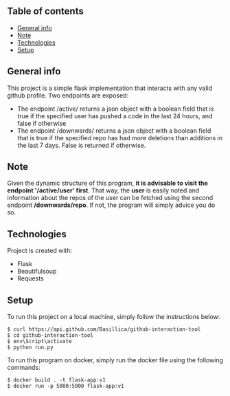 ## Table of contents
* [General info](#general-info)
* [Note](#note)
* [Technologies](#technologies)
* [Setup](#setup)

## General info
This project is a simple flask implementation that interacts with any valid github profile. Two endpoints are exposed:
* The endpoint /active/<user> returns a json object with a boolean field that is true if the specified user has pushed a code in the last 24 hours, and false if otherwise
* The endpoint /downwards/<repo> returns a json object with a boolean field that is true if the specified repo has had more deletions than additions in the last 7 days. False is returned if otherwise.

## Note
Given the dynamic structure of this program, **it is advisable to visit the endpoint '/active/user' first**. That way, the **user** is easily noted and information about the repos of the user can be fetched using the second endpoint **/downwards/repo**. If not, the program will simply advice you do so. 
	
## Technologies
Project is created with:
* Flask
* Beautifulsoup
* Requests
	
## Setup
To run this project on a local machine, simply follow the instructions below:

```
$ curl https://api.github.com/Basillica/github-interaction-tool
$ cd github-interaction-tool
$ env\Script\activate
$ python run.py
```

To run this program on docker, simply run the docker file using the following commands:
```
$ docker build . -t flask-app:v1
$ docker run -p 5000:5000 flask-app:v1
```
